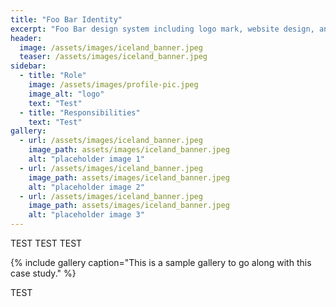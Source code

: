 ```yaml
---
title: "Foo Bar Identity"
excerpt: "Foo Bar design system including logo mark, website design, and branding applications."
header:
  image: /assets/images/iceland_banner.jpeg
  teaser: /assets/images/iceland_banner.jpeg
sidebar:
  - title: "Role"
    image: /assets/images/profile-pic.jpeg
    image_alt: "logo"
    text: "Test"
  - title: "Responsibilities"
    text: "Test"
gallery:
  - url: /assets/images/iceland_banner.jpeg
    image_path: assets/images/iceland_banner.jpeg
    alt: "placeholder image 1"
  - url: /assets/images/iceland_banner.jpeg
    image_path: assets/images/iceland_banner.jpeg
    alt: "placeholder image 2"
  - url: /assets/images/iceland_banner.jpeg
    image_path: assets/images/iceland_banner.jpeg
    alt: "placeholder image 3"
---
```


TEST TEST TEST

{% include gallery caption="This is a sample gallery to go along with this case study." %}

TEST